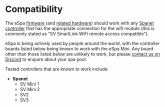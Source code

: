 # Compatibility

The eSpa [firmware](/firmware) (and [related hardware](/hardware)) should work with any [Spanet controller](https://www.spanet.com.au/product-category/spa-controls/) that has the appropriate connection for the wifi module (this is commonly stated as “SV SmartLink WiFi remote access compatible”). 

eSpa is being actively used by people around the world, with the controller boards listed below being known to work with the eSpa Mini. Any board other than those listed below are unlikely to work, but please [contact us on Discord](https://discord.gg/faK8Ag4wHn) to enquire about your spa pool.

Tested controllers that are known to work include:

* **Spanet**
  * SV Mini 1
  * SV Mini 2
  * SV2
  * SV3
